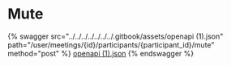 # Mute

{% swagger src="../../../../../../../.gitbook/assets/openapi (1).json" path="/user/meetings/{id}/participants/{participant_id}/mute" method="post" %}
[openapi (1).json](<../../../../../../../.gitbook/assets/openapi (1).json>)
{% endswagger %}
